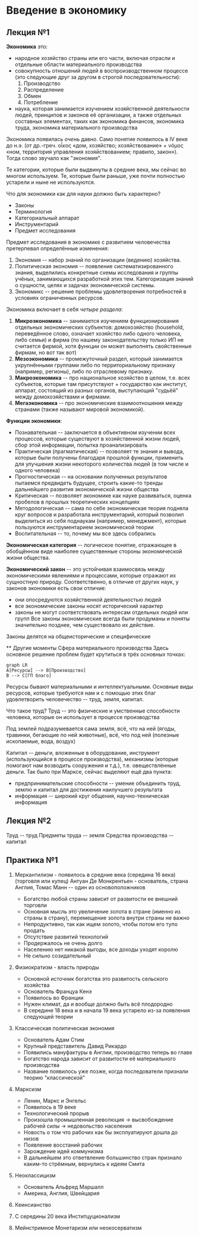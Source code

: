 #  Введение в экономику
## Лекция №1

**Экономика** это:
* народное хозяйство страны или его части, включая отрасли и отдельные области материального производства
* совокупность отношений людей в воспроизводственном процессе (это следующие друг за другом в строгой последовательности):
	1. Производство
	2. Распределение
	3. Обмен
	4. Потребление
* наука, которая занимается изучением хозяйственной деятельности людей, принципов и законов её организации, а также отдельных составных элементах, таких как экономика финансов, экономика труда, экономика материального производства

Экономика появилась _очень_ давно. Само понятие появилось в lV веке до н.э. (от др.-греч. οἶκος «дом, хозяйство; хозяйствование» + νόμος «ном, территория управления хозяйствованием; правило, закон»). Тогда слово звучало как "экономия".

Те категории, которые были выдвинуты в средние века, мы сейчас во многом используем. Те, которые были раньше, уже почти полностью устарели и ныне не используются.

Что для экономики как для науки должно быть характерно?
* Законы
* Терминология
* Категориальный аппарат
* Инструментарий
* Предмет исследования

Предмет исследования в экономике с развитием человечества претерпевал определённые изменения:
1.  Экономия -- набор знаний по организации (ведению) хозяйства.
2. Политическая экономия -- появление систематизированного знания, выделились конкретные схемы исследования и группы учёных, занимающихся разработкой этих тем. Категоризация знаний о сущности, целях и задачах экономической системы. 
3. Экономикс -- решение проблемы удовлетворения потребностей в условиях ограниченных ресурсов. 

Экономика включает в себя *четыре раздела*:
1. **Микроэкономика** -- занимается изучением функционирования отдельных экономических субъектов: домохозяйство (household, переведённое слово, означает хозяйство либо одного человека, либо семьи) и фирма (по нашему законодательству только ИП не считается фирмой, хотя функции он может выполнять свойственные фирмам, но вот так вот)  
2. **Мезоэкономика** -- промежуточный раздел, который занимается укрупнёнными группами либо по территориальному признаку (например, регионы), либо по отраслевому признаку.
3. **Макроэкономика** -- про национальное хозяйство в целом, т.е. всех субъектов, которые там присутствуют + государство как институт, аппарат, состоящий из разных органов, выступающий "судьёй" между домохозяйствами и фирмами.
4.  **Мегаэкономика** -- про экономические взаимоотношения между странами (также называют мировой экономикой). 

**Функции экономики**:
* Познавательная -- заключается в объективном изучении всех процессов, которые существуют в хозяйственной жизни людей, сбор этой информации, попытка проанализировать
* Практическая (прагматическая) -- позволяет те знания и вывода, которые были получены благодаря прошлой функции, применить для улучшения жизни некоторого количества людей (в том числе и одного человека)
* Прогностическая -- на основании полученных результатов пытаемся предвидеть будущее, строить какие-то тренды дальнейшего развития экономической жизни общества
* Критическая -- позволяет экономике как науке развиваться, оценка пробелов в прошлых теоретических концепциях
* Методологическая -- сама по себе экономическая теория подняла круг вопросов и разработала инструментарий, который позволил выделиться из себя поднаукам (например, менеджмент), которые пользуются инструментарием экономической теории
* Воспитательная -- то, почему мы все здесь собрались

**Экономическая категория** -- логическое понятие, отражающее в обобщённом виде наиболее существенные стороны экономической жизни общества. 

**Экономический закон** -- это устойчивая взаимосвязь между экономическими явлениями и процессами, которые отражают их сущностную природу. Соответственно, в отличие от других наук, у законов экономики есть свои отличие:
* они опосредуются хозяйственной деятельностью людей
* все экономические законы носят исторический характер
* законы не могут соответствовать интересам отдельных людей или групп
Все законы экономические всегда были продуманы и поняты значительно позднее, чем существовало их действие. 

Законы делятся на общеисторические и специфические

** Другие моменты
Сфера материального производства
Здесь основное решение проблем будет крутиться в трёх основных точках:
```mermaid
graph LR
A[Ресурсы] --> B[Производство] 
B --> C[ГП благо]
```
Ресурсы бывают материальными и интеллектуальными. 
Основные виды ресурсов, которые требуются нам и с помощью этих благ удовлетворить человечество -- труд, земля, капитал.

Что такое труд? Труд -- это физические и умственные способности человека, которые он использует в процессе производства

Под землей подразумевается сама земля, всё, что на ней (ягоды, травинки, бегающие по ней животные), всё, что под ней (полезные ископаемые, вода, воздух)

Капитал -- деньги, вложенные в оборудование, инструмент (использующийся в процессе производства), механизмы (которые помогают нам возводить сооружения и т.д.), т.е. овеществлённые деньги. 
Так было при Марксе, сейчас выделяют ещё два пункта:
* предпринимательские способности -- умение объединить труд, землю и капитал для достижения наилучшего результата
* информация -- широкий круг общения, научно-техническая информация


## Лекция №2
Труд -- труд 
Предметы труда -- земля
Средства производства -- капитал



## Практика №1

1) Меркантилизм - появилось в средние века (середина 16 века) (торговля или купец) Антуан Де Монкрентьен - основатель, страна Англия, Томас Манн -- один из основоположников
	- Богатство любой страны зависит от развитости ее внешний торговли
	- Основная мысль это увеличение золота в стране (именно из страны в страну), перемещение золота внутри страны не важно
	- Непродуктивно, так как ищем золото, чтобы потом его тупо продать
	- Отсутствие развитий технологий
	- Продержалось не очень долго
	- Населению нет никакой выгоды, все доходы уходят королю
	- Не сильно созидательный


2) Физиократизм - власть природы 
	- Основной источник богатства это развитость сельского хозяйства
	- Основатель Француа Кенэ
	- Появилось во Франции
	- Нужен климат, да и вообще должно быть всё плодородно
	- В середине 18 века и в начала 19 века устарело из-за появления следующей теории

3) Классическая политическая экономия
	- Основатель Адам Стим
	- Крупный представитель Давид Рикардо 
	- Появились мануфактуры в Англии, производство теперь во главе
	- Богатство народа зависит от развитости её материального производства
	- Название появилось уже позже, когда последователи признали теорию "классической"

4) Марксизм
	- Ленин, Маркс и Энгельс
	- Появилось в 19 веке
	- Технологический прорыв
	- Произошла промышленная революция -> высвобождение рабочей силы -> недовольство населения
	- Новость о том что рабочих как бы эксплуатируют дошла до низов
	- Появление восстаний рабочих
	- Зарождение идей коммунизма
	- В дальнейшем это ответвление большинство стран признало каким-то стрёмным, вернулись к идеям Смита

5) Неоклассицизм
	- Основатель Альфред Маршалл
	- Америка, Англия, Швейцария

6) Кеинсианство

7) С середины 20 века Инститцуционализм

8) Мейнстримное Монетаризм или неокосерватизм


<!--stackedit_data:
eyJoaXN0b3J5IjpbMTYyNzExMTE1NCwtMTI4NzkzNzE5OCwtMT
kwMzU2MDg4NF19
-->